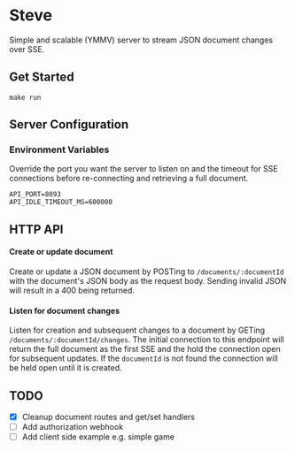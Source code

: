 # Steve
Simple and scalable (YMMV) server to stream JSON document changes over SSE.

## Get Started
```
make run
```
## Server Configuration

### Environment Variables
Override the port you want the server to listen on and the timeout for SSE connections before re-connecting and retrieving a full document.
```
API_PORT=8093
API_IDLE_TIMEOUT_MS=600000
```
## HTTP API

#### Create or update document
Create or update a JSON document by POSTing to `/documents/:documentId` with the document's JSON body as the request body. Sending invalid JSON will result in a 400 being returned.

#### Listen for document changes
Listen for creation and subsequent changes to a document by GETing `/documents/:documentId/changes`. The initial connection to this endpoint will return the full document as the first SSE and the hold the connection open for subsequent updates. If the `documentId` is not found the connection will be held open until it is created.

## TODO
- [X] Cleanup document routes and get/set handlers
- [ ] Add authorization webhook
- [ ] Add client side example e.g. simple game
